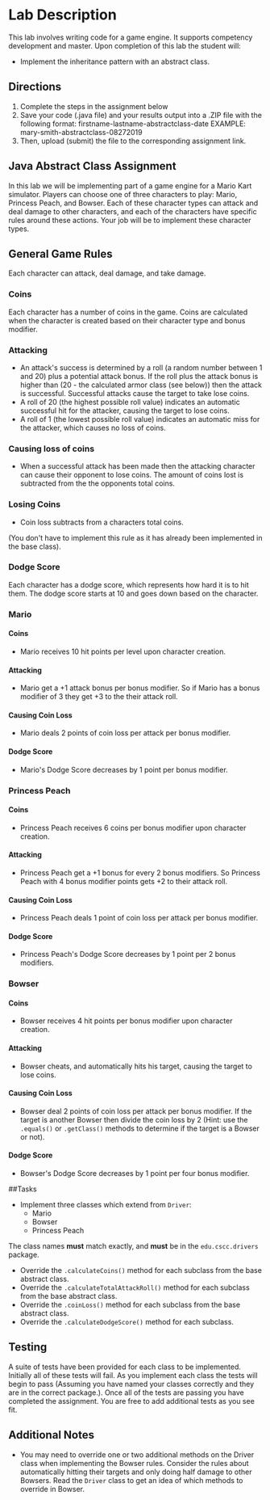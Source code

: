 # Lab Description
This lab involves writing code for a game engine. It supports competency development and master. Upon completion of this lab
the student will:
* Implement the inheritance pattern with an abstract class.

## Directions
1. Complete the steps in the assignment below
2. Save your code (.java file) and your results output into a .ZIP file with the following format:
firstname-lastname-abstractclass-date
EXAMPLE: mary-smith-abstractclass-08272019
3. Then, upload (submit) the file to the corresponding assignment link.

## Java Abstract Class Assignment
In this lab we will be implementing part of a game engine for a Mario Kart simulator. Players can choose one of three characters 
to play: Mario, Princess Peach, and Bowser. Each of these character types can attack and deal damage to other characters, and each of the
characters have specific rules around these actions. Your job will be to implement these character types. 

## General Game Rules
Each character can attack, deal damage, and take damage. 

### Coins
Each character has a number of coins in the game. Coins are calculated when the character
is created based on their character type and bonus modifier.

### Attacking
* An attack's success is determined by a roll (a random number between 1 and 20) plus a potential attack bonus. If the roll plus the attack bonus
is higher than (20 - the calculated armor class (see below)) then the attack is successful. Successful attacks cause the target to take lose coins.
* A roll of 20 (the highest possible roll value) indicates an automatic successful hit for the attacker, causing the target to lose coins.
* A roll of 1 (the lowest possible roll value) indicates an automatic miss for the attacker, which causes no loss of coins.

### Causing loss of coins
* When a successful attack has been made then the attacking character can cause their opponent to lose coins. The amount of coins lost
is subtracted from the the opponents total coins. 

### Losing Coins
* Coin loss subtracts from a characters total coins.

(You don't have to implement this rule as it has already been implemented in the base class).

### Dodge Score
Each character has a dodge score, which represents how hard it is to hit them. The dodge score starts at 10 and goes down based on the
character.



### Mario
#### Coins
* Mario receives 10 hit points per level upon character creation.

#### Attacking
* Mario get a +1 attack bonus per bonus modifier. So if Mario has a bonus modifier of 3 they get +3 to the their
attack roll.

#### Causing Coin Loss
* Mario deals 2 points of coin loss per attack per bonus modifier.

#### Dodge Score
* Mario's Dodge Score decreases by 1 point per bonus modifier.



### Princess Peach
#### Coins
* Princess Peach receives 6 coins per bonus modifier upon character creation.

#### Attacking
* Princess Peach get a +1 bonus for every 2 bonus modifiers. So Princess Peach with 4 bonus modifier points gets +2 to their attack roll.

#### Causing Coin Loss
* Princess Peach deals 1 point of coin loss per attack per bonus modifier.

#### Dodge Score
* Princess Peach's Dodge Score decreases by 1 point per 2 bonus modifiers.



### Bowser
#### Coins
* Bowser receives 4 hit points per bonus modifier upon character creation.

#### Attacking
* Bowser cheats, and automatically hits his target, causing the target to lose coins.

#### Causing Coin Loss
* Bowser deal 2 points of coin loss per attack per bonus modifier. If the target is another Bowser then divide the coin loss by 2 (Hint: use the `.equals()` or `.getClass()` methods
to determine if the target is a Bowser or not).

#### Dodge Score
* Bowser's Dodge Score decreases by 1 point per four bonus modifier.

##Tasks

* Implement three classes which extend from `Driver`:
    * Mario
    * Bowser
    * Princess Peach
    
The class names **must** match exactly, and **must** be in the `edu.cscc.drivers` package.
* Override the `.calculateCoins()` method for each subclass from the base abstract class.
* Override the `.calculateTotalAttackRoll()` method for each subclass from the base abstract class.
* Override the `.coinLoss()` method for each subclass from the base abstract class.
* Override the `.calculateDodgeScore()` method for each subclass.

## Testing
A suite of tests have been provided for each class to be implemented. Initially all of these tests will fail. As you implement each class
the tests will begin to pass (Assuming you have named your classes correctly and they are in the correct package.). Once all of the tests
are passing you have completed the assignment. You are free to add additional tests as you see fit.

## Additional Notes
* You may need to override one or two additional methods on the Driver class when implementing the Bowser rules. Consider the rules
about automatically hitting their targets and only doing half damage to other Bowsers. Read the `Driver` class to get an idea of which 
methods to override in Bowser.